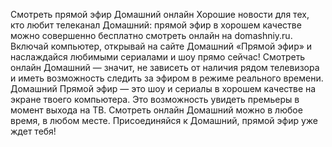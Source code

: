Смотреть прямой эфир Домашний онлайн
Хорошие новости для тех, кто любит телеканал Домашний: прямой эфир в хорошем качестве можно совершенно бесплатно смотреть онлайн на domashniy.ru. Включай компьютер, открывай на сайте Домашний «Прямой эфир» и наслаждайся любимыми сериалами и шоу прямо сейчас! Смотреть онлайн Домашний — значит, не зависеть от наличия рядом телевизора и иметь возможность следить за эфиром в режиме реального времени. Домашний Прямой эфир — это шоу и сериалы в хорошем качестве на экране твоего компьютера. Это возможность увидеть премьеры в момент выхода на ТВ. Смотреть онлайн Домашний можно в любое время, в любом месте. Присоединяйся к Домашний, прямой эфир уже ждет тебя!

